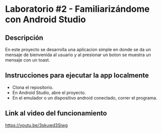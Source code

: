 # Laboratorio #2 - Familiarizándome con Android Studio

## Descripción 
En este proyecto se desarrolla una aplicacion simple en donde se da un mensaje de bienvenida al usuario y al presionar un boton se muestra un mensaje con un toast.

## Instrucciones para ejecutar la app localmente

- Clona el repositorio.
- En Android Studio, abre el proyecto.
- En el emulador o un dispositivo android conectado, correr el programa. 

## Link al video del funcionamiento 
https://youtu.be/3skuwd3Siwg
